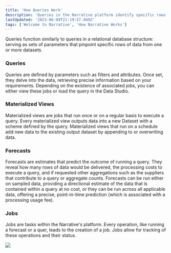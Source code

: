 ```yaml
---
title: 'How Queries Work'
description: 'Queries in the Narrative platform identify specific rows of data across one or more datasets, helping you extract the most relevant data for your purposes.'
lastUpdated: '2023-06-09T21:19:57.049Z'
tags: ['Welcome to Narrative', 'How Narrative Works']
---
```

Queries function similarly to queries in a relational database structure: serving as sets of parameters that pinpoint specific rows of data from one or more datasets.

### **Queries**

Queries are defined by parameters such as filters and attributes. Once set, they delve into the data, retrieving precise information based on your requirements. Depending on the existence of associated jobs, you can either view these jobs or load the query in the Data Studio.

### **Materialized Views**

Materialized views are jobs that run once or on a regular basis to execute a query. Every materialized view outputs data into a new Dataset with a scheme defined by the query. Materialized views that run on a schedule add new data to the existing output dataset by appending to or overwriting data.

### **Forecasts**

Forecasts are estimates that predict the outcome of running a query. They reveal how many rows of data would be delivered, the processing costs to execute a query, and if requested other aggregations such as the suppliers that contribute to a query or aggregate counts. Forecasts can be run either on sampled data, providing a directional estimate of the data that is contained within a query at no cost, or they can be run across all applicable data, offering a precise, point-in-time prediction (which is associated with a processing usage fee).

### **Jobs**

Jobs are tasks within the Narrative's platform. Every operation, like running a forecast or a quer, leads to the creation of a job. Jobs allow for tracking of these operations and their status.  
  

![](https://solutions.narrative.io/hubfs/Screenshot%202023-06-09%20at%205-19-36%20PM-png.png)
